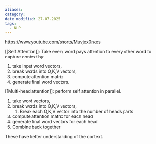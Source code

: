 ```yaml
---
aliases: 
category: 
date modified: 27-07-2025
tags:
  - NLP
---
```

https://www.youtube.com/shorts/Muvjex0nkes

[[Self Attention]]: Take every word pays attention to every other word to capture context by:
1. take input word vectors,
2. break words into Q,K,V vectors,
3. compute attention matrix
4. generate final word vectors.

[[Multi-head attention]]: perform self attention in parallel.
1. take word vectors,
2. break words into Q,K,V vectors,
	1. Break each Q,K,V vector into the number of heads parts
3. compute attention matrix for each head
4. generate final word vectors for each head
5. Combine back together

These have better understanding of the context.